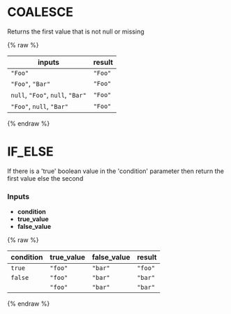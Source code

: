 # COALESCE

Returns the first value that is not null or missing

{% raw %}

|inputs|result|
|------|------|
|`"Foo"`|`"Foo"`|
|`"Foo"`, `"Bar"`|`"Foo"`|
|`null`, `"Foo"`, `null`, `"Bar"`|`"Foo"`|
|`"Foo"`, `null`, `"Bar"`|`"Foo"`|

{% endraw %}


# IF_ELSE

If there is a 'true' boolean value in the 'condition' parameter then return the first value else the second

### Inputs

 * __condition__
 * __true_value__
 * __false_value__

{% raw %}

|condition|true_value|false_value|result|
|---------|----------|-----------|------|
|``true``|`"foo"`|`"bar"`|`"foo"`|
|``false``|`"foo"`|`"bar"`|`"bar"`|
||`"foo"`|`"bar"`|`"bar"`|

{% endraw %}
